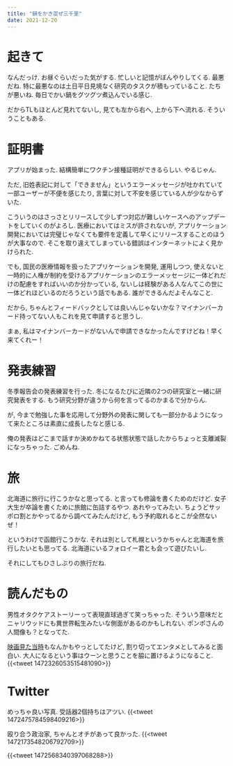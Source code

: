 ```yaml
---
title: "鍋をかき混ぜ三千里"
date: 2021-12-20
---
```


# 起きて
なんだっけ. お昼ぐらいだった気がする. 忙しいと記憶がぼんやりしてくる. 最悪だね. 特に最悪なのは土日平日見境なく研究のタスクが積もっていること. たちが悪いね. 毎日でかい鍋をグツグツ煮込んでいる感じ.

だからTLもほとんど見れてないし, 見ても左から右へ, 上から下へ流れる. そういうこともある.
# 証明書
アプリが始まった. 結構簡単にワクチン接種証明ができるらしい. やるじゃん.

ただ, 旧姓表記に対して「できません」というエラーメッセージが吐かれていて一部ユーザーが不便を感じたり, 言葉に対して不安を感じている人が少なからずいた.

こういうのはさっさとリリースして少しずつ対応が難しいケースへのアップデートをしていくのがよろし. 医療においてはミスが許されないが, アプリケーション開発においては完璧じゃなくても要件を定義して早くにリリースすることのほうが大事なので. そこを取り違えてしまっている錯誤はインターネットによく見かけられた.

でも, 国民の医療情報を扱ったアプリケーションを開発, 運用しつつ, 使えないと一時的に人権が制約を受けるアプリケーションのエラーメッセージに一体どれだけの配慮をすればいいのか分かっている, ないしは経験がある人なんてこの世に一体どれほどいるのだろうという話でもある. 誰ができるんだよそんなこと.

だから, ちゃんとフィードバックとしては良いんじゃないかな？マイナンバーカード持ってない人もこれを見て申請すると思うし.

まぁ, 私はマイナンバーカードがないんで申請できなかったんですけどね！早く来てくれー！

# 発表練習
冬季報告会の発表練習を行った. 冬になるたびに近隣の2つの研究室と一緒に研究発表をする. もう研究分野が違うから何を言ってるのかまるで分からん.

が, 今まで勉強した事を応用して分野外の発表に関しても一部分かるようになって来たところは素直に成長したなと感じる.

俺の発表はどこまで話すか決めかねてる状態状態で話したからちょっと支離滅裂になっちゃった. ごめんね.

# 旅
北海道に旅行に行こうかなと思ってる. と言っても修論を書くためのだけど. 女子大生が卒論を書くために旅館に缶詰するやつ. あれやってみたい. ちょうどサッポロ割とかやってるから調べてみたんだけど, もう予約取れるとこが全然ないぜ！

というわけで函館行こうかな. それは別として札幌というかちゃんと北海道を旅行したいとも思ってる. 北海道にいるフォロイー君とも会って遊びたいし.

それにしてもひさしぶりの旅行だね.

# 読んだもの
男性オタクケアストーリーって表現直球過ぎて笑っちゃった. そういう意味だとニャリウッドにも異世界転生みたいな側面があるのかもしれない. ポンポさんの人間像も？となってた.

[映画見た当時](/post/2021-07-05)もなんかもやっとしてたけど, 割り切ってエンタメとしてみると面白い. 大人になるという事はウーンと思うことを脇に置けるようになること.
{{<tweet 1472326053515481090>}}


# Twitter
めっちゃ良い写真. 受話器2個持ちはアツい.
{{<tweet 1472475784598409216>}}

殴り合う政治家, ちゃんとオチがあって良かった.
{{<tweet 1472173548206792709>}}

{{<tweet 1472568340397068288>}}
